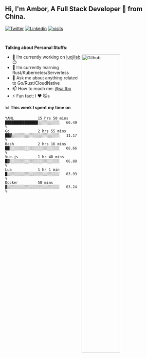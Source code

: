 ## Hi, I'm Ambor, A Full Stack Developer 🚀 from China.

[![Twitter](https://img.shields.io/badge/-saltbo-1ca0f1?style=flat&logo=twitter&logoColor=white)](https://twitter.com/rdsaltbo)
[![Linkedin](https://img.shields.io/badge/-saltbo-blue?style=flat&logo=Linkedin&logoColor=white)](https://www.linkedin.com/in/saltbo/)
[![visits](https://visitor.vercel.app/page/saltbo?color=light-green)](https://github.com/saltbo/)

&nbsp;  

**Talking about Personal Stuffs:**
<!-- Any image aligned to the right. Beware the width  -->
<img width="50%" align="right" alt="Github" src="https://raw.githubusercontent.com/saltbo/saltbo/master/images/git-header.svg" />

- 🔭 I’m currently working on [luojilab](https://github.com/luojilab) :wink:
- 🌱 I’m currently learning Rust/Kubernetes/Serverless
- 💬 Ask me about anything related to Go/Rust/CloudNative
- 📫 How to reach me: [@saltbo](https://twitter.com/rdsaltbo)
- ⚡ Fun fact: I :heart: :cat:s


📊 **This week I spent my time on**
<!--START_SECTION:waka-->

```text
YAML           15 hrs 50 mins  ███████████████░░░░░░░░░░   60.49 %
Go             2 hrs 55 mins   ██▓░░░░░░░░░░░░░░░░░░░░░░   11.17 %
Bash           2 hrs 16 mins   ██░░░░░░░░░░░░░░░░░░░░░░░   08.66 %
Vue.js         1 hr 48 mins    █▓░░░░░░░░░░░░░░░░░░░░░░░   06.88 %
Lua            1 hr 1 min      █░░░░░░░░░░░░░░░░░░░░░░░░   03.93 %
Docker         50 mins         ▓░░░░░░░░░░░░░░░░░░░░░░░░   03.24 %
```

<!--END_SECTION:waka-->
